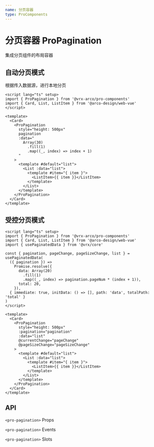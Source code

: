 ```yaml
---
name: 分页容器
type: ProComponents
---
```


<script lang="ts" setup>
  import { ProPagination } from '@vrx-arco/pro-components'
  import { Card, List, ListItem } from '@arco-design/web-vue'
  import { usePaginatedData } from '@vrx/core'

  const { pagination, pageChange, pageSizeChange, list } = usePaginatedData(
    ({ pagination }) =>
      Promise.resolve({
        data: Array(20)
          .fill(1)
          .map((_, index) => pagination.pageNum * (index + 1)),
        total: 20,
      }),
    { immediate: true, initData: () => [], path: 'data', totalPath: 'total' }
  )
</script>

# 分页容器 ProPagination

集成分页组件的布局容器

## 自动分页模式

根据传入数据源，进行本地分页

<Card>
    <ProPagination
      style="height: 500px"
      pagination
      :data="
        Array(30)
          .fill(1)
          .map((_, index) => index + 1)
      "
    >
      <template #default="list">
        <List :data="list">
          <template #item="{ item }">
            <ListItem>{{ item }}</ListItem>
          </template>
        </List>
      </template>
    </ProPagination>
  </Card>

```vue
<script lang="ts" setup>
import { ProPagination } from '@vrx-arco/pro-components'
import { Card, List, ListItem } from '@arco-design/web-vue'
</script>

<template>
  <Card>
    <ProPagination
      style="height: 500px"
      pagination
      :data="
        Array(30)
          .fill(1)
          .map((_, index) => index + 1)
      "
    >
      <template #default="list">
        <List :data="list">
          <template #item="{ item }">
            <ListItem>{{ item }}</ListItem>
          </template>
        </List>
      </template>
    </ProPagination>
  </Card>
</template>
```

## 受控分页模式

<Card>
    <ProPagination
      style="height: 500px"
      :pagination="pagination"
      :data="list"
      @currentChange="pageChange"
      @pageSizeChange="pageSizeChange"
    >
      <template #default="list">
        <List :data="list">
          <template #item="{ item }">
            <ListItem>{{ item }}</ListItem>
          </template>
        </List>
      </template>
    </ProPagination>
  </Card>

```vue
<script lang="ts" setup>
import { ProPagination } from '@vrx-arco/pro-components'
import { Card, List, ListItem } from '@arco-design/web-vue'
import { usePaginatedData } from '@vrx/core'

const { pagination, pageChange, pageSizeChange, list } = usePaginatedData(
  ({ pagination }) =>
    Promise.resolve({
      data: Array(20)
        .fill(1)
        .map((_, index) => pagination.pageNum * (index + 1)),
      total: 20,
    }),
  { immediate: true, initData: () => [], path: 'data', totalPath: 'total' }
)
</script>

<template>
  <Card>
    <ProPagination
      style="height: 500px"
      :pagination="pagination"
      :data="list"
      @currentChange="pageChange"
      @pageSizeChange="pageSizeChange"
    >
      <template #default="list">
        <List :data="list">
          <template #item="{ item }">
            <ListItem>{{ item }}</ListItem>
          </template>
        </List>
      </template>
    </ProPagination>
  </Card>
</template>
```

## API

`<pro-pagination>` Props

<ApiTable>
    <ApiTableLine prop="data" desc="数据源" type="array"  default="[]" />
    <ApiTableLine prop="pagination" desc="分页参数 false或不使用该参数将隐藏分页组件" type="true|ProPaginationOption" default="{pageNum:1,pageSize:10,total:0}"  />
    <ApiTableLine prop="paginationProps" desc="分页组件入参" type="请参考arco-design-vue pagination API" typeLink="https://arco.design/vue/component/pagination#API" default="{}"  />
</ApiTable>

`<pro-pagination>` Events

<EventTable>
    <EventTableLine event="currentChange" desc="分页页码发生变化" attr="(current: number) => any" />
    <EventTableLine event="pageSizeChange" desc="分页每页数量发生变化" attr="(pageSize: number) => any" />
</EventTable>

`<pro-pagination>` Slots

<SlotTable>
    <SlotTableLine slot="default" desc="默认插槽，传递处理后的分页数据" attr="(list:any[])=>any" />
</SlotTable>
